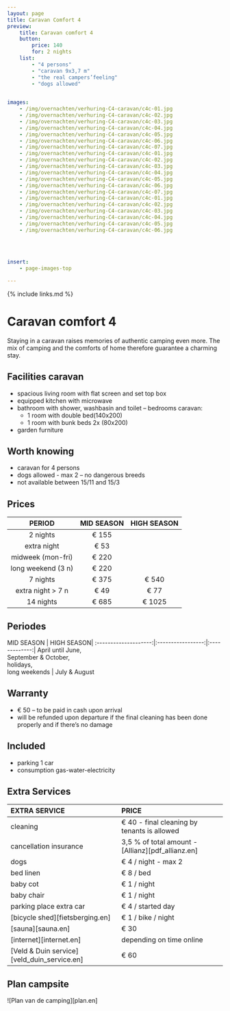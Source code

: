 ```yaml
---
layout: page
title: Caravan Comfort 4 
preview: 
    title: Caravan comfort 4 
    button:
        price: 140
        for: 2 nights
    list:
        - "4 persons"
        - "caravan 9x3,7 m"
        - "the real campers’feeling"
        - "dogs allowed"
        

images:
    - /img/overnachten/verhuring-C4-caravan/c4c-01.jpg
    - /img/overnachten/verhuring-C4-caravan/c4c-02.jpg
    - /img/overnachten/verhuring-C4-caravan/c4c-03.jpg
    - /img/overnachten/verhuring-C4-caravan/c4c-04.jpg
    - /img/overnachten/verhuring-C4-caravan/c4c-05.jpg
    - /img/overnachten/verhuring-C4-caravan/c4c-06.jpg
    - /img/overnachten/verhuring-C4-caravan/c4c-07.jpg
    - /img/overnachten/verhuring-C4-caravan/c4c-01.jpg
    - /img/overnachten/verhuring-C4-caravan/c4c-02.jpg
    - /img/overnachten/verhuring-C4-caravan/c4c-03.jpg
    - /img/overnachten/verhuring-C4-caravan/c4c-04.jpg
    - /img/overnachten/verhuring-C4-caravan/c4c-05.jpg
    - /img/overnachten/verhuring-C4-caravan/c4c-06.jpg
    - /img/overnachten/verhuring-C4-caravan/c4c-07.jpg
    - /img/overnachten/verhuring-C4-caravan/c4c-01.jpg
    - /img/overnachten/verhuring-C4-caravan/c4c-02.jpg
    - /img/overnachten/verhuring-C4-caravan/c4c-03.jpg
    - /img/overnachten/verhuring-C4-caravan/c4c-04.jpg
    - /img/overnachten/verhuring-C4-caravan/c4c-05.jpg
    - /img/overnachten/verhuring-C4-caravan/c4c-06.jpg
    
    
    
    
insert:
    - page-images-top

---
```


{% include links.md %}

# Caravan comfort 4 

Staying in a caravan raises memories of authentic camping even more. The mix of camping and the comforts of home therefore guarantee a charming stay.

## Facilities caravan
- spacious living room with flat screen and set top box
- equipped kitchen with microwave
- bathroom with shower, washbasin and toilet 
– bedrooms caravan:
    - 1 room with double bed(140x200)
    - 1 room with bunk beds 2x (80x200) 
- garden furniture
    
## Worth knowing
- caravan for 4 persons
- dogs allowed - max 2 – no dangerous breeds
- not available between 15/11 and 15/3

## Prices

PERIOD           | MID SEASON | HIGH SEASON |
:------------------:|:-------------:|:-----------:|
2 nights           |€ 155          |       
extra night         |€ 53           |           
midweek (mon-fri)   |€ 220          |
long weekend (3 n)| € 220       |
7 nights           |€ 375          | € 540
extra night > 7 n    |€ 49           | € 77
14 nights          |€ 685          | € 1025


## Periodes

MID SEASON      |    HIGH SEASON|
:--------------------:|:-----------------:|:-------------:|
 April until June, <br>September & October, <br>holidays, <br>long weekends  | July & August

## Warranty
- € 50 – to be paid in cash upon arrival
- will be refunded upon departure if the final cleaning has been done properly and if there’s no damage 

## Included
- parking 1 car
- consumption gas-water-electricity


## Extra Services
EXTRA SERVICE               | PRICE
:-------------------|:-----------|
cleaning          | € 40 - final cleaning by tenants is allowed
cancellation insurance| 3,5 % of total amount - [Allianz][pdf_allianz.en] 
dogs               | € 4 / night - max 2
bed linen        | € 8 / bed
baby cot          | € 1 / night
baby chair         | € 1 / night
parking place extra car  | € 4 / started day
[bicycle shed][fietsberging.en]| € 1 / bike / night
[sauna][sauna.en]   | € 30
[internet][internet.en]| depending on time online
[Veld & Duin service][veld_duin_service.en]| € 60


## Plan campsite

![Plan van de camping][plan.en]
